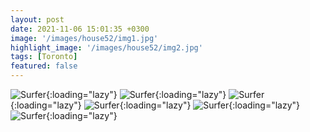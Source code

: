 ```yaml
---
layout: post
date: 2021-11-06 15:01:35 +0300
image: '/images/house52/img1.jpg'
highlight_image: '/images/house52/img2.jpg'
tags: [Toronto]
featured: false
---
```


![Surfer]({{site.baseurl}}/images/house52/img3.jpg){:loading="lazy"}
![Surfer]({{site.baseurl}}/images/house52/img4.jpg){:loading="lazy"}
![Surfer]({{site.baseurl}}/images/house52/img5.jpg){:loading="lazy"}
![Surfer]({{site.baseurl}}/images/house52/img6.jpg){:loading="lazy"}
![Surfer]({{site.baseurl}}/images/house52/img7.jpg){:loading="lazy"}
![Surfer]({{site.baseurl}}/images/house52/img8.jpg){:loading="lazy"} 